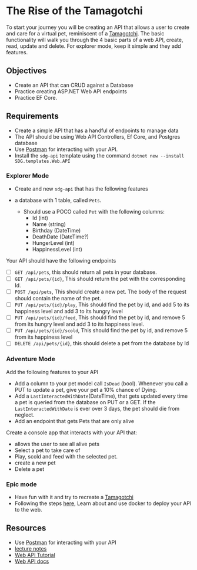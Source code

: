 # The Rise of the Tamagotchi

To start your journey you will be creating an API that allows a user to create and care for a virtual pet, reminiscent of a [Tamagotchi](https://en.wikipedia.org/wiki/Tamagotchi). The basic functionality will walk you through the 4 basic parts of a web API, create, read, update and delete. For explorer mode, keep it simple and they add features.

## Objectives

- Create an API that can CRUD against a Database
- Practice creating ASP.NET Web API endpoints
- Practice EF Core.

## Requirements

- Create a simple API that has a handful of endpoints to manage data
- The API should be using Web API Controllers, Ef Core, and Postgres database
- Use [Postman](https://www.postman.com/) for interacting with your API.
- Install the `sdg-api` template using the command `dotnet new --install SDG.templates.Web.API`

### Explorer Mode

- Create and new `sdg-api` that has the following features

- a database with 1 table, called `Pets`.
  - Should use a POCO called `Pet` with the following columns:
    - Id (int)
    - Name (string)
    - Birthday (DateTime)
    - DeathDate (DateTime?)
    - HungerLevel (int)
    - HappinessLevel (int)

Your API should have the following endpoints

- [ ] `GET /api/pets`, this should return all pets in your database.
- [ ] `GET /api/pets/{id}`, This should return the pet with the corresponding Id.
- [ ] `POST /api/pets`, This should create a new pet. The body of the request should contain the name of the pet.
- [ ] `PUT /api/pets/{id}/play`, This should find the pet by id, and add 5 to its happiness level and add 3 to its hungry level
- [ ] `PUT /api/pets/{id}/feed`, This should find the pet by id, and remove 5 from its hungry level and add 3 to its happiness level.
- [ ] `PUT /api/pets/{id}/scold`, This should find the pet by id, and remove 5 from its happiness level
- [ ] `DELETE /api/pets/{id}`, this should delete a pet from the database by Id

### Adventure Mode

Add the following features to your API

- Add a column to your pet model call `IsDead` (bool). Whenever you call a PUT to update a pet, give your pet a 10% chance of Dying.
- Add a `LastInteractedWithDate`(DateTime), that gets updated every time a pet is queried from the database on PUT or a GET. If the `LastInteractedWithDate` is ever over 3 days, the pet should die from neglect.
- Add an endpoint that gets Pets that are only alive

Create a console app that interacts with your API that:

- allows the user to see all alive pets
- Select a pet to take care of
- Play, scold and feed with the selected pet.
- create a new pet
- Delete a pet

### Epic mode

- Have fun with it and try to recreate a [Tamagotchi](https://en.wikipedia.org/wiki/Tamagotchi)
- Following the steps [here](https://suncoast.io/handbook/curriculum/back-end/full-stack-i/lecture/dotnet/08-deployment/), Learn about and use docker to deploy your API to the web.

## Resources

- Use [Postman](https://www.postman.com/) for interacting with your API
- [lecture notes](https://suncoast.io/handbook/curriculum/back-end/full-stack-i/lecture/dotnet)
- [Web API Tutorial](https://docs.microsoft.com/en-us/aspnet/core/tutorials/first-web-api?view=aspnetcore-3.1)
- [Web API docs](https://dotnet.microsoft.com/apps/aspnet/apis)
